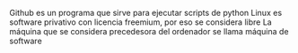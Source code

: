  Github es un programa que sirve para ejecutar scripts de python
 Linux es software privativo con licencia freemium, por eso se considera libre
 La máquina que se considera precedesora del ordenador se llama máquina de software
